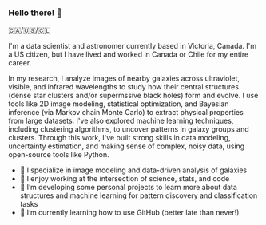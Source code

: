 ### Hello there! :wave:
:canada:/:us:/:chile:

I'm a data scientist and astronomer currently based in Victoria, Canada. I'm a US citizen, but I have lived and worked in Canada or Chile for my entire career.

In my research, I analyze images of nearby galaxies across ultraviolet, visible, and infrared wavelengths to study how their central structures (dense star clusters and/or supermssive black holes) form and evolve. I use tools like 2D image modeling, statistical optimization, and Bayesian inference (via Markov chain Monte Carlo) to extract physical properties from large datasets. I've also explored machine learning techniques, including clustering algorithms, to uncover patterns in galaxy groups and clusters. Through this work, I've built strong skills in data modeling, uncertainty estimation, and making sense of complex, noisy data, using open-source tools like Python.

- 🔭 I specialize in image modeling and data-driven analysis of galaxies
- 🧠 I enjoy working at the intersection of science, stats, and code
- 🌱 I’m developing some personal projects to learn more about data structures and machine learning for pattern discovery and classification tasks
- 🌱 I’m currently learning how to use GitHub (better late than never!)

<!--
**cspengler/cspengler** is a ✨ _special_ ✨ repository because its `README.md` (this file) appears on your GitHub profile.

Here are some ideas to get you started:

- 🔭 I’m currently working on ...
- 🌱 I’m currently learning ...
- 👯 I’m looking to collaborate on ...
- 🤔 I’m looking for help with ...
- 💬 Ask me about ...
- 📫 How to reach me: ...
- 😄 Pronouns: ...
- ⚡ Fun fact: ...
-->
